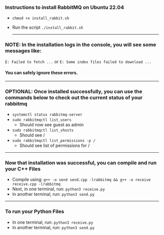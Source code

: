 ### Instructions to install RabbitMQ on Ubuntu 22.04

- `chmod +x install_rabbit.sh`
- Run the script `./install_rabbit.sh`

  <hr>

### NOTE: In the installation logs in the console, you will see some messages like:
`E: Failed to fetch ...` or `E: Some index files failed to download ...`
#### You can safely ignore these errors.

<hr>

### OPTIONAL: Once installed successfully, you can use the commands below to check out the current status of your rabbitmq

- `systemctl status rabbitmq-server`
- `sudo rabbitmqctl list_users`
  - Should now see guest as admin
- `sudo rabbitmqctl list_vhosts`
  - Should see /
- `sudo rabbitmqctl list_permissions -p /`
  - Should see list of permissions for /

<hr>

### Now that installation was successful, you can compile and run your C++ Files

- Compile using: `g++ -o send send.cpp -lrabbitmq &&
g++ -o receive receive.cpp -lrabbitmq`
- Next, in one terminal, run: `python3 receive.py`
- In another terminal, run: `python3 send.py`

<hr>

###  To run your Python Files

- In one terminal, run: `python3 receive.py`
- In another terminal, run: `python3 send.py`
